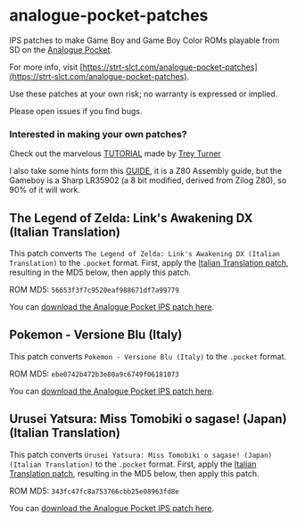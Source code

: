 # analogue-pocket-patches

IPS patches to make Game Boy and Game Boy Color ROMs playable from SD on the [Analogue Pocket](https://www.analogue.co/pocket).

For more info, visit [https://strt-slct.com/analogue-pocket-patches](https://strt-slct.com/analogue-pocket-patches).

Use these patches at your own risk; no warranty is expressed or implied.

Please open issues if you find bugs.

### Interested in making your own patches? 
Check out the marvelous [TUTORIAL](https://github.com/treyturner/analogue-pocket-patches/blob/main/TUTORIAL.md) made by [Trey Turner](https://github.com/treyturner)

I also take some hints form this [GUIDE](https://tutorials.eeems.ca/Z80ASM/index.htm), it is a Z80 Assembly guide, but the Gameboy is a Sharp LR35902 (a 8 bit modified, derived from Zilog Z80), so 90% of it will work.

## The Legend of Zelda: Link's Awakening DX (Italian Translation)

This patch converts `The Legend of Zelda: Link's Awakening DX (Italian Translation)` to the `.pocket` format. First, apply the [Italian Translation patch](https://www.romhacking.net/translations/6611/), resulting in the MD5 below, then apply this patch.

ROM MD5: `56653f3f7c9520eaf988671df7a99779`

You can [download the Analogue Pocket IPS patch here](https://github.com/megane72GH/analogue-pocket-patches/raw/main/Legend%20of%20Zelda%2C%20The%20-%20Link's%20Awakening%20DX%20(USA%2C%20Europe)(Rev%202)(SGB%20Enhanced)(GB%20Compatible)%5BITA-Pocket%20Conversion%20v1.0%5D.ips).

## Pokemon - Versione Blu (Italy)

This patch converts `Pokemon - Versione Blu (Italy)` to the `.pocket` format. 

ROM MD5: `ebe0742b472b3e80a9c6749f06181073`

You can [download the Analogue Pocket IPS patch here](https://github.com/megane72GH/analogue-pocket-patches/raw/main/Pokemon%20-%20Versione%20Blu%20(Italy)%20(SGB%20Enhanced)%5BPocket%20Conversion%20v1.0%5D.ips).

## Urusei Yatsura: Miss Tomobiki o sagase! (Japan) (Italian Translation)

This patch converts `Urusei Yatsura: Miss Tomobiki o sagase! (Japan) (Italian Translation)` to the `.pocket` format. First, apply the [Italian Translation patch](https://www.romhacking.net/translations/6939/), resulting in the MD5 below, then apply this patch.

ROM MD5: `343fc47fc8a753766cbb25e08963fd8e`

You can [download the Analogue Pocket IPS patch here](https://github.com/megane72GH/analogue-pocket-patches/raw/main/Urusei%20Yatsura%20Miss%20Tomobiki%20o%20sagase%20(Japan)%5BITA-Pocket%20Conversion%20v1.0%5D.ips).


